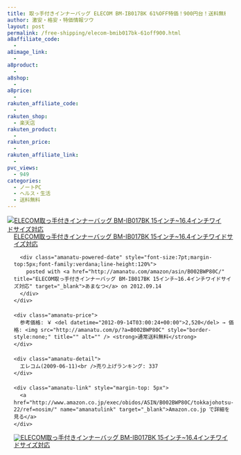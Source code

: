 ```yaml
---
title: 取っ手付きインナーバッグ ELECOM BM-IB017BK 61%OFF特価！900円台！送料無料！
author: 激安・格安・特価情報ツウ
layout: post
permalink: /free-shipping/elecom-bmib017bk-61off900.html
a8affiliate_code:
  - 
a8image_link:
  - 
a8product:
  - 
a8shop:
  - 
a8price:
  - 
rakuten_affiliate_code:
  - 
rakuten_shop:
  - 楽天店
rakuten_product:
  - 
rakuten_price:
  - 
rakuten_affiliate_link:
  - 
pvc_views:
  - 949
categories:
  - ノートPC
  - ヘルス・生活
  - 送料無料
---
```

<div class="amanatu-box" style="margin-bottom:0px;">
  <div class="amanatu-image" style="float:left;">
    <a href="http://www.amazon.co.jp/exec/obidos/ASIN/B002BWP80C/tokkajohotsu-22/ref=nosim/" name="amanatulink" target="_blank"><img src="http://i0.wp.com/ecx.images-amazon.com/images/I/41OUPga6JgL._SL160_.jpg?w=546" alt="ELECOM取っ手付きインナーバッグ BM-IB017BK 15インチ~16.4インチワイドサイズ対応" style="border: none;" data-recalc-dims="1" /></a>
  </div>
  
  <div class="amanatu-info" style="float:left;margin-left:15px;line-height:120%">
    <div class="amanatu-name" style="margin-bottom:10px;line-height:120%">
      <a href="http://www.amazon.co.jp/exec/obidos/ASIN/B002BWP80C/tokkajohotsu-22/ref=nosim/" name="amanatulink" target="_blank">ELECOM取っ手付きインナーバッグ BM-IB017BK 15インチ~16.4インチワイドサイズ対応</a> 
      
      <div class="amanatu-powered-date" style="font-size:7pt;margin-top:5px;font-family:verdana;line-height:120%">
        posted with <a href="http://amanatu.com/amazon/asin/B002BWP80C/" title="ELECOM取っ手付きインナーバッグ BM-IB017BK 15インチ~16.4インチワイドサイズ対応" target="_blank">あまなつ</a> on 2012.09.14
      </div>
    </div>
    
    <div class="amanatu-price">
      参考価格: ￥ <del datetime="2012-09-14T03:00:24+00:00">2,520</del> → 価格: <img src="http://amanatu.com/p/?a=B002BWP80C" style="border-style:none;" title="" alt="" /> <strong>通常送料無料</strong>
    </div>
    
    <div class="amanatu-detail">
      エレコム(2009-06-11)<br />売り上げランキング: 337
    </div>
    
    <div class="amanatu-link" style="margin-top: 5px">
      <a href="http://www.amazon.co.jp/exec/obidos/ASIN/B002BWP80C/tokkajohotsu-22/ref=nosim/" name="amanatulink" target="_blank">Amazon.co.jp で詳細を見る</a>
    </div>
  </div>
  
  <div class="amanatu-footer" style="clear: left">
  </div>
  
  <div class="amanatu-imageset">
    <div class="amanatu-image" style="float:left;">
      <a href="http://www.amazon.co.jp/exec/obidos/ASIN/B002BWP80C/tokkajohotsu-22/ref=nosim/" name="amanatulink" target="_blank"><img src="http://i1.wp.com/ecx.images-amazon.com/images/I/41gSGS4g9KL._AA160_.jpg?w=546" alt="ELECOM取っ手付きインナーバッグ BM-IB017BK 15インチ~16.4インチワイドサイズ対応" style="border: none;" data-recalc-dims="1" /></a>
    </div>
    
    <div class="amanatu-footer" style="clear: left">
    </div>
  </div>
</div>